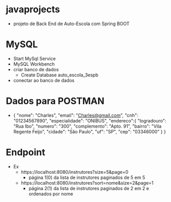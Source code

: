 # javaprojects
- projeto de Back End de Auto-Escola com Spring BOOT

# MySQL
- Start MySql Service
- MySQL Workbench
- criar banco de dados
    - Create Database auto_escola_3espb
- conectar ao banco de dados

# Dados para POSTMAN
- {
    "nome": "Charles",
    "email": "Charles@gmail.com",
    "cnh": "01234567890",
    "especialidade": "ONIBUS",
    "endereco":{
        "logradouro": "Rua Ibo",
        "numero": "300",
        "complemento": "Apto. 91",
        "bairro": "Vila Regente Feijo",
        "cidade": "São Paulo",
        "uf": "SP",
        "cep": "03346000"
    }
}

# Endpoint
- Ex
    - https://localhost:8080/instrutores?size=5&page=0
        - página 1(0) da lista de instrutores paginados de 5 em 5
    - https://localhost:8080/instrutores?sort=nome&size=2&page=1
        - página 2(1) da lista de instrutores paginados de 2 em 2 e ordenados por nome
